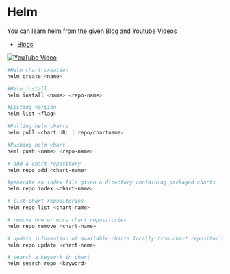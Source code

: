 # Helm
You can learn helm from the given Blog and Youtube Videos
- [Blogs](https://blogs.kaiwalyakoparkar.com/what-is-helm)

[![YouTube Video](https://img.youtube.com/vi/fw97GL6LHhg/hqdefault.jpg)](https://youtu.be/fw97GL6LHhg) 




```bash
#Helm chart creation
helm create <name>

#Helm install
helm install <name> <repo-name>

#Listing version
helm list <flag>

#Pulling helm charts
helm pull <chart URL | repo/chartname>

#Pushing helm chart
heml push <name> <repo-name>

# add a chart repository
helm repo add <chart-name> 

#generate an index file given a directory containing packaged charts
helm repo index <chart-name> 

# list chart repositories
helm repo list <chart-name> 

# remove one or more chart repositories
helm repo remove <chart-name> 

# update information of available charts locally from chart repositories
helm repo update <chart-name> 

# search a keywork in chart
helm search repo <keyword>
```



